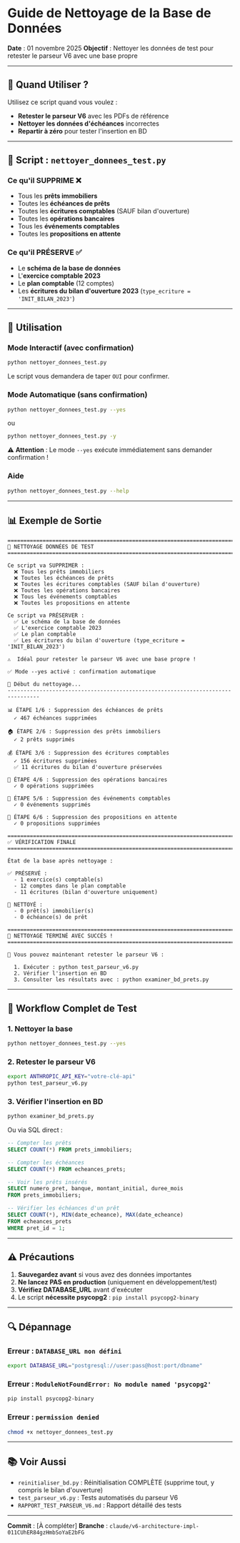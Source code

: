 # Guide de Nettoyage de la Base de Données

**Date** : 01 novembre 2025
**Objectif** : Nettoyer les données de test pour retester le parseur V6 avec une base propre

---

## 🎯 Quand Utiliser ?

Utilisez ce script quand vous voulez :
- **Retester le parseur V6** avec les PDFs de référence
- **Nettoyer les données d'échéances** incorrectes
- **Repartir à zéro** pour tester l'insertion en BD

---

## 📝 Script : `nettoyer_donnees_test.py`

### Ce qu'il SUPPRIME ❌

- Tous les **prêts immobiliers**
- Toutes les **échéances de prêts**
- Toutes les **écritures comptables** (SAUF bilan d'ouverture)
- Toutes les **opérations bancaires**
- Tous les **événements comptables**
- Toutes les **propositions en attente**

### Ce qu'il PRÉSERVE ✅

- Le **schéma de la base de données**
- L'**exercice comptable 2023**
- Le **plan comptable** (12 comptes)
- Les **écritures du bilan d'ouverture 2023** (`type_ecriture = 'INIT_BILAN_2023'`)

---

## 🚀 Utilisation

### Mode Interactif (avec confirmation)

```bash
python nettoyer_donnees_test.py
```

Le script vous demandera de taper `OUI` pour confirmer.

### Mode Automatique (sans confirmation)

```bash
python nettoyer_donnees_test.py --yes
```

ou

```bash
python nettoyer_donnees_test.py -y
```

⚠️ **Attention** : Le mode `--yes` exécute immédiatement sans demander confirmation !

### Aide

```bash
python nettoyer_donnees_test.py --help
```

---

## 📊 Exemple de Sortie

```
================================================================================
🧹 NETTOYAGE DONNÉES DE TEST
================================================================================

Ce script va SUPPRIMER :
  ❌ Tous les prêts immobiliers
  ❌ Toutes les échéances de prêts
  ❌ Toutes les écritures comptables (SAUF bilan d'ouverture)
  ❌ Toutes les opérations bancaires
  ❌ Tous les événements comptables
  ❌ Toutes les propositions en attente

Ce script va PRÉSERVER :
  ✅ Le schéma de la base de données
  ✅ L'exercice comptable 2023
  ✅ Le plan comptable
  ✅ Les écritures du bilan d'ouverture (type_ecriture = 'INIT_BILAN_2023')

⚠️  Idéal pour retester le parseur V6 avec une base propre !

✅ Mode --yes activé : confirmation automatique

🧹 Début du nettoyage...
--------------------------------------------------------------------------------

📊 ÉTAPE 1/6 : Suppression des échéances de prêts
  ✓ 467 échéances supprimées

🏠 ÉTAPE 2/6 : Suppression des prêts immobiliers
  ✓ 2 prêts supprimés

💰 ÉTAPE 3/6 : Suppression des écritures comptables
  ✓ 156 écritures supprimées
  ✅ 11 écritures du bilan d'ouverture préservées

🏦 ÉTAPE 4/6 : Suppression des opérations bancaires
  ✓ 0 opérations supprimées

📧 ÉTAPE 5/6 : Suppression des événements comptables
  ✓ 0 événements supprimés

📝 ÉTAPE 6/6 : Suppression des propositions en attente
  ✓ 0 propositions supprimées

================================================================================
✅ VÉRIFICATION FINALE
================================================================================

État de la base après nettoyage :

✅ PRÉSERVÉ :
  - 1 exercice(s) comptable(s)
  - 12 comptes dans le plan comptable
  - 11 écritures (bilan d'ouverture uniquement)

🧹 NETTOYÉ :
  - 0 prêt(s) immobilier(s)
  - 0 échéance(s) de prêt

================================================================================
🎉 NETTOYAGE TERMINÉ AVEC SUCCÈS !
================================================================================

🚀 Vous pouvez maintenant retester le parseur V6 :

  1. Exécuter : python test_parseur_v6.py
  2. Vérifier l'insertion en BD
  3. Consulter les résultats avec : python examiner_bd_prets.py
```

---

## 🔄 Workflow Complet de Test

### 1. Nettoyer la base

```bash
python nettoyer_donnees_test.py --yes
```

### 2. Retester le parseur V6

```bash
export ANTHROPIC_API_KEY="votre-clé-api"
python test_parseur_v6.py
```

### 3. Vérifier l'insertion en BD

```bash
python examiner_bd_prets.py
```

Ou via SQL direct :

```sql
-- Compter les prêts
SELECT COUNT(*) FROM prets_immobiliers;

-- Compter les échéances
SELECT COUNT(*) FROM echeances_prets;

-- Voir les prêts insérés
SELECT numero_pret, banque, montant_initial, duree_mois
FROM prets_immobiliers;

-- Vérifier les échéances d'un prêt
SELECT COUNT(*), MIN(date_echeance), MAX(date_echeance)
FROM echeances_prets
WHERE pret_id = 1;
```

---

## ⚠️ Précautions

1. **Sauvegardez avant** si vous avez des données importantes
2. **Ne lancez PAS en production** (uniquement en développement/test)
3. **Vérifiez DATABASE_URL** avant d'exécuter
4. Le script **nécessite psycopg2** : `pip install psycopg2-binary`

---

## 🔍 Dépannage

### Erreur : `DATABASE_URL non défini`

```bash
export DATABASE_URL="postgresql://user:pass@host:port/dbname"
```

### Erreur : `ModuleNotFoundError: No module named 'psycopg2'`

```bash
pip install psycopg2-binary
```

### Erreur : `permission denied`

```bash
chmod +x nettoyer_donnees_test.py
```

---

## 📚 Voir Aussi

- `reinitialiser_bd.py` : Réinitialisation COMPLÈTE (supprime tout, y compris le bilan d'ouverture)
- `test_parseur_v6.py` : Tests automatisés du parseur V6
- `RAPPORT_TEST_PARSEUR_V6.md` : Rapport détaillé des tests

---

**Commit** : [À compléter]
**Branche** : `claude/v6-architecture-impl-011CUhER84gzHmbSoYaE2bFG`
